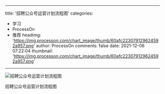 
---
title: '招聘公众号运营计划流程图'
categories: 
 - 学习
 - ProcessOn
 - 推荐
headimg: 'https://img.processon.com/chart_image/thumb/60afc223079129624592a957.png'
author: ProcessOn
comments: false
date: 2021-12-06 07:22:04
thumbnail: 'https://img.processon.com/chart_image/thumb/60afc223079129624592a957.png'
---

<div>   
<img class="thumb" alt="招聘公众号运营计划流程图" src="https://img.processon.com/chart_image/thumb/60afc223079129624592a957.png" referrerpolicy="no-referrer">
<p>招聘公众号运营计划流程图</p>  
</div>
            